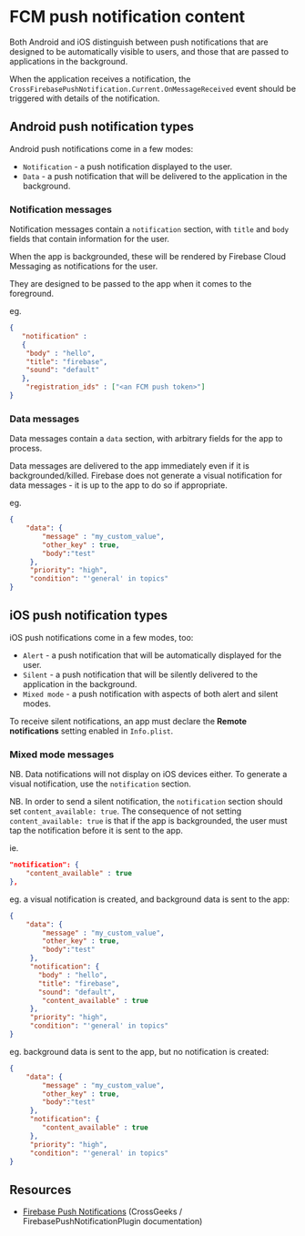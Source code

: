# FCM push notification content

Both Android and iOS distinguish between push notifications that are designed to be automatically visible to users, and those that are passed to applications in the background.

When the application receives a notification, the `CrossFirebasePushNotification.Current.OnMessageReceived` event should be triggered with details of the notification.

## Android push notification types

Android push notifications come in a few modes:

* `Notification` - a push notification displayed to the user.
* `Data` - a push notification that will be delivered to the application in the background.

### Notification messages

Notification messages contain a `notification` section, with `title` and `body` fields that contain information for the user.

When the app is backgrounded, these will be rendered by Firebase Cloud Messaging as notifications for the user.

They are designed to be passed to the app when it comes to the foreground.

eg.
```json
{
   "notification" : 
   {
    "body" : "hello",
    "title": "firebase",
    "sound": "default"
   },
    "registration_ids" : ["<an FCM push token>"]
}
```

### Data messages

Data messages contain a `data` section, with arbitrary fields for the app to process.

Data messages are delivered to the app immediately even if it is backgrounded/killed. Firebase does not generate a visual notification for data messages - it is up to the app to do so if appropriate.

eg.
```json
{
    "data": {
        "message" : "my_custom_value",
        "other_key" : true,
        "body":"test"
     },
     "priority": "high",
     "condition": "'general' in topics"
}
```

## iOS push notification types

iOS push notifications come in a few modes, too:

* `Alert` - a push notification that will be automatically displayed for the user.
* `Silent` - a push notification that will be silently delivered to the application in the background.
* `Mixed mode` - a push notification with aspects of both alert and silent modes.

To receive silent notifications, an app must declare the **Remote notifications** setting enabled in `Info.plist`.

### Mixed mode messages

NB. Data notifications will not display on iOS devices either. To generate a visual notification, use the `notification` section.

NB. In order to send a silent notification, the `notification` section should set `content_available: true`. The consequence of not setting `content_available: true` is that if the app is backgrounded, the user must tap the notification before it is sent to the app.

ie.
```json
"notification": {
    "content_available" : true
},
```

eg. a visual notification is created, and background data is sent to the app:
```json
{
    "data": {
        "message" : "my_custom_value",
        "other_key" : true,
        "body":"test"
     },
     "notification": {
       "body" : "hello",
       "title": "firebase",
       "sound": "default",
        "content_available" : true
     },
     "priority": "high",
     "condition": "'general' in topics"
}
```

eg. background data is sent to the app, but no notification is created:
```json
{
    "data": {
        "message" : "my_custom_value",
        "other_key" : true,
        "body":"test"
     },
     "notification": {
        "content_available" : true
     },
     "priority": "high",
     "condition": "'general' in topics"
}
```

## Resources

* [Firebase Push Notifications](https://github.com/CrossGeeks/FirebasePushNotificationPlugin/blob/master/docs/FirebaseNotifications.md) (CrossGeeks / FirebasePushNotificationPlugin documentation)
